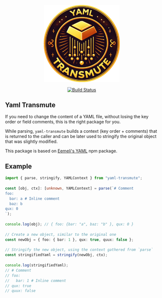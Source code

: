<p align="center">
  <picture>
    <source media="(prefers-color-scheme: dark)" srcset="https://raw.githubusercontent.com/costinsin/yaml-transmute/main/assets/logo.png" width="250">
    <img alt="Yaml Transmute Logo" src="https://raw.githubusercontent.com/costinsin/yaml-transmute/main/assets/logo.png" width="250">
  </picture>
</p>

<div align="center">

[![Build Status][ci-badge]][ci-url]

</div>

## Yaml Transmute

If you need to change the content of a YAML file, without losing the key order or field comments, this is the right package for you.

While parsing, `yaml-transmute` builds a context (key order + comments) that is returned to the caller and can be later used to stringify the original object that was slightly modified.

This package is based on [Eemeli's YAML](https://github.com/eemeli/yaml) npm package.

## Example

```ts
import { parse, stringify, YAMLContext } from "yaml-transmute";

const [obj, ctx]: [unknown, YAMLContext] = parse(`# Comment
foo:
  bar: a # Inline comment
  baz: b
qux: 0
`);

console.log(obj); // { foo: {bar: "a", baz: "b" }, qux: 0 }

// Create a new object, similar to the original one
const newObj = { foo: { bar: 1 }, qux: true, quux: false };

// Stringify the new object, using the context gathered from `parse`
const stringifiedYaml = stringify(newObj, ctx);

console.log(stringifiedYaml);
// # Comment
// foo:
//   bar: 1 # Inline comment
// qux: true
// quux: false
```

[ci-badge]: https://github.com/costinsin/yaml-transmute/actions/workflows/publish.yml/badge.svg?branch=main
[ci-url]: https://github.com/costinsin/yaml-transmute/actions/workflows/publish.yml/badge.svg?branch=main
